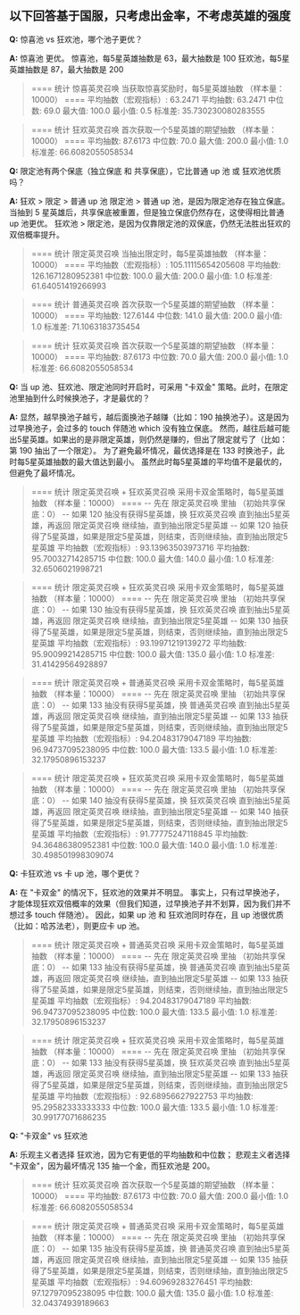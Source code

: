 ## 以下回答基于国服，只考虑出金率，不考虑英雄的强度

**Q:** 惊喜池 vs 狂欢池，哪个池子更优？

**A:** 惊喜池 更优。
惊喜池，每5星英雄抽数是 63，最大抽数是 100
狂欢池，每5星英雄抽数是 87，最大抽数是 200
   
> ==== 统计 惊喜英灵召唤 当获取惊喜奖励时，每5星英雄抽数 （样本量：10000） ====
> 平均抽数（宏观指标）: 63.2471
> 平均抽数: 63.2471
> 中位数: 69.0
> 最大值: 100.0
> 最小值: 0.5
> 标准差: 35.730230080283555

> ==== 统计 狂欢英灵召唤 首次获取一个5星英雄的期望抽数 （样本量：10000） ====
> 平均抽数: 87.6173
> 中位数: 70.0
> 最大值: 200.0
> 最小值: 1.0
> 标准差: 66.6082055058534

**Q:** 限定池有两个保底（独立保底 和 共享保底），它比普通 up 池 或 狂欢池优质吗？

**A:** 狂欢 > 限定 > 普通 up 池
限定池 > 普通 up 池，是因为限定池存在独立保底。当抽到 5 星英雄后，共享保底被重置，但是独立保底仍然存在，这使得相比普通 up 池更优。
狂欢池 > 限定池，是因为仅靠限定池的双保底，仍然无法胜出狂欢的双倍概率提升。
   
> ==== 统计 限定英灵召唤 当抽出限定时，每5星英雄抽数 （样本量：10000） ====
> 平均抽数（宏观指标）: 105.11115654205608
> 平均抽数: 126.1671280952381
> 中位数: 100.0
> 最大值: 200.0
> 最小值: 1.0
> 标准差: 61.64051419266993

> ==== 统计 普通英灵召唤 首次获取一个5星英雄的期望抽数 （样本量：10000） ====
> 平均抽数: 127.6144
> 中位数: 141.0
> 最大值: 200.0
> 最小值: 1.0
> 标准差: 71.1063183735454

> ==== 统计 狂欢英灵召唤 首次获取一个5星英雄的期望抽数 （样本量：10000） ====
> 平均抽数: 87.6173
> 中位数: 70.0
> 最大值: 200.0
> 最小值: 1.0
> 标准差: 66.6082055058534

**Q:** 当 up 池、狂欢池、限定池同时开启时，可采用 "卡双金" 策略。此时，在限定池里抽到什么时候换池子，才是最优的？

**A:** 显然，越早换池子越亏，越后面换池子越赚（比如：190 抽换池子）。这是因为过早换池子，会过多的 touch 伴随池 which 没有独立保底。
然而，越往后越可能出5星英雄。如果出的是非限定英雄，则仍然是赚的，但出了限定就亏了（比如：第 190 抽出了一个限定）。
为了避免最坏情况，最优选择是在 133 时换池子，此时每5星英雄抽数的最大值达到最小。
虽然此时每5星英雄的平均值不是最优的，但避免了最坏情况。

> ==== 统计 限定英灵召唤 + 狂欢英灵召唤 采用卡双金策略时，每5星英雄抽数 （样本量：10000） ====
> -- 先在 限定英灵召唤 里抽 （初始共享保底：0）
> -- 如果 120 抽没有获得5星英雄，换 狂欢英灵召唤 直到抽出5星英雄，再返回 限定英灵召唤 继续抽，直到抽出限定5星英雄
> -- 如果 120 抽获得了5星英雄，如果是限定5星英雄，则结束，否则继续抽，直到抽出限定5星英雄
> 平均抽数（宏观指标）: 93.13963503973716
> 平均抽数: 95.70032714285715
> 中位数: 100.0
> 最大值: 140.0
> 最小值: 1.0
> 标准差: 32.6506021998721

> ==== 统计 限定英灵召唤 + 狂欢英灵召唤 采用卡双金策略时，每5星英雄抽数 （样本量：10000） ====
> -- 先在 限定英灵召唤 里抽 （初始共享保底：0）
> -- 如果 130 抽没有获得5星英雄，换 狂欢英灵召唤 直到抽出5星英雄，再返回 限定英灵召唤 继续抽，直到抽出限定5星英雄
> -- 如果 130 抽获得了5星英雄，如果是限定5星英雄，则结束，否则继续抽，直到抽出限定5星英雄
> 平均抽数（宏观指标）: 93.19971219139272
> 平均抽数: 95.90099214285715
> 中位数: 100.0
> 最大值: 135.0
> 最小值: 1.0
> 标准差: 31.41429564928897

> ==== 统计 限定英灵召唤 + 普通英灵召唤 采用卡双金策略时，每5星英雄抽数 （样本量：10000） ====
> -- 先在 限定英灵召唤 里抽 （初始共享保底：0）
> -- 如果 133 抽没有获得5星英雄，换 普通英灵召唤 直到抽出5星英雄，再返回 限定英灵召唤 继续抽，直到抽出限定5星英雄
> -- 如果 133 抽获得了5星英雄，如果是限定5星英雄，则结束，否则继续抽，直到抽出限定5星英雄
> 平均抽数（宏观指标）: 94.20483179047189
> 平均抽数: 96.94737095238095
> 中位数: 100.0
> 最大值: 133.5
> 最小值: 1.0
> 标准差: 32.17950896153237

> ==== 统计 限定英灵召唤 + 狂欢英灵召唤 采用卡双金策略时，每5星英雄抽数 （样本量：10000） ====
> -- 先在 限定英灵召唤 里抽 （初始共享保底：0）
> -- 如果 140 抽没有获得5星英雄，换 狂欢英灵召唤 直到抽出5星英雄，再返回 限定英灵召唤 继续抽，直到抽出限定5星英雄
> -- 如果 140 抽获得了5星英雄，如果是限定5星英雄，则结束，否则继续抽，直到抽出限定5星英雄
> 平均抽数（宏观指标）: 91.77775247118845
> 平均抽数: 94.36486380952381
> 中位数: 100.0
> 最大值: 140.0
> 最小值: 1.0
> 标准差: 30.498501998309074
 
**Q:** 卡狂欢池 vs 卡 up 池，哪个更优？

**A:** 在 "卡双金" 的情况下，狂欢池的效果并不明显。
事实上，只有过早换池子，才能体现狂欢双倍概率的效果（但我们知道，过早换池子并不划算，因为我们并不想过多 touch 伴随池）。
因此，如果 up 池 和 狂欢池同时存在，且 up 池很优质（比如：哈苏法老），则更应卡 up 池。
        
> ==== 统计 限定英灵召唤 + 普通英灵召唤 采用卡双金策略时，每5星英雄抽数 （样本量：10000） ====
> -- 先在 限定英灵召唤 里抽 （初始共享保底：0）
> -- 如果 133 抽没有获得5星英雄，换 普通英灵召唤 直到抽出5星英雄，再返回 限定英灵召唤 继续抽，直到抽出限定5星英雄
> -- 如果 133 抽获得了5星英雄，如果是限定5星英雄，则结束，否则继续抽，直到抽出限定5星英雄
> 平均抽数（宏观指标）: 94.20483179047189
> 平均抽数: 96.94737095238095
> 中位数: 100.0
> 最大值: 133.5
> 最小值: 1.0
> 标准差: 32.17950896153237

> ==== 统计 限定英灵召唤 + 狂欢英灵召唤 采用卡双金策略时，每5星英雄抽数 （样本量：10000） ====
> -- 先在 限定英灵召唤 里抽 （初始共享保底：0）
> -- 如果 133 抽没有获得5星英雄，换 狂欢英灵召唤 直到抽出5星英雄，再返回 限定英灵召唤 继续抽，直到抽出限定5星英雄
> -- 如果 133 抽获得了5星英雄，如果是限定5星英雄，则结束，否则继续抽，直到抽出限定5星英雄
> 平均抽数（宏观指标）: 92.68956627922753
> 平均抽数: 95.29582333333333
> 中位数: 100.0
> 最大值: 133.5
> 最小值: 1.0
> 标准差: 30.99177071686235

**Q:** "卡双金" vs 狂欢池

**A:** 
乐观主义者选择 狂欢池，因为它有更低的平均抽数和中位数；
悲观主义者选择 "卡双金"，因为最坏情况 135 抽一个金，而狂欢池是 200。

> ==== 统计 狂欢英灵召唤 首次获取一个5星英雄的期望抽数 （样本量：10000） ====
> 平均抽数: 87.6173
> 中位数: 70.0
> 最大值: 200.0
> 最小值: 1.0
> 标准差: 66.6082055058534

> ==== 统计 限定英灵召唤 + 普通英灵召唤 采用卡双金策略时，每5星英雄抽数 （样本量：10000） ====
> -- 先在 限定英灵召唤 里抽 （初始共享保底：0）
> -- 如果 135 抽没有获得5星英雄，换 普通英灵召唤 直到抽出5星英雄，再返回 限定英灵召唤 继续抽，直到抽出限定5星英雄
> -- 如果 135 抽获得了5星英雄，如果是限定5星英雄，则结束，否则继续抽，直到抽出限定5星英雄
> 平均抽数（宏观指标）: 94.60969283276451
> 平均抽数: 97.12797095238095
> 中位数: 100.0
> 最大值: 135.0
> 最小值: 1.0
> 标准差: 32.04374939189663
